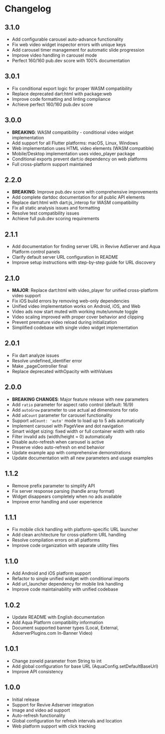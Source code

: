 # Changelog

## 3.1.0

* Add configurable carousel auto-advance functionality
* Fix web video widget inspector errors with unique keys
* Add carousel timer management for automatic slide progression
* Improve video handling in carousel mode
* Perfect 160/160 pub.dev score with 100% documentation

## 3.0.1

* Fix conditional export logic for proper WASM compatibility
* Replace deprecated dart:html with package:web
* Improve code formatting and linting compliance
* Achieve perfect 160/160 pub.dev score

## 3.0.0

* **BREAKING**: WASM compatibility - conditional video widget implementation
* Add support for all Flutter platforms: macOS, Linux, Windows
* Web implementation uses HTML video elements (WASM compatible)
* Mobile/Desktop implementation uses video_player package
* Conditional exports prevent dart:io dependency on web platforms
* Full cross-platform support maintained

## 2.2.0

* **BREAKING**: Improve pub.dev score with comprehensive improvements
* Add complete dartdoc documentation for all public API elements
* Replace dart:html with dart:js_interop for WASM compatibility
* Fix all static analysis issues and formatting
* Resolve test compatibility issues
* Achieve full pub.dev scoring requirements

## 2.1.1

* Add documentation for finding server URL in Revive AdServer and Aqua Platform control panels
* Clarify default server URL configuration in README
* Improve setup instructions with step-by-step guide for URL discovery

## 2.1.0

* **MAJOR**: Replace dart:html with video_player for unified cross-platform video support
* Fix iOS build errors by removing web-only dependencies
* Unified video implementation works on Android, iOS, and Web
* Video ads now start muted with working mute/unmute toggle
* Video scaling improved with proper cover behavior and clipping
* Prevent premature video reload during initialization
* Simplified codebase with single video widget implementation

## 2.0.1

* Fix dart analyze issues
* Resolve undefined_identifier error
* Make _pageController final
* Replace deprecated withOpacity with withValues

## 2.0.0

* **BREAKING CHANGES**: Major feature release with new parameters
* Add `ratio` parameter for aspect ratio control (default: 16/9)
* Add `autoGrow` parameter to use actual ad dimensions for ratio
* Add `adCount` parameter for carousel functionality
* Support `adCount: 'auto'` mode to load up to 5 ads automatically
* Implement carousel with PageView and dot navigation
* Smart widget sizing: fixed width or full container width with ratio
* Filter invalid ads (width/height = 0) automatically
* Disable auto-refresh when carousel is active
* Preserve video auto-refresh on end behavior
* Update example app with comprehensive demonstrations
* Update documentation with all new parameters and usage examples

## 1.1.2

* Remove prefix parameter to simplify API
* Fix server response parsing (handle array format)
* Widget disappears completely when no ads available
* Improve error handling and user experience

## 1.1.1

* Fix mobile click handling with platform-specific URL launcher
* Add clean architecture for cross-platform URL handling
* Resolve compilation errors on all platforms
* Improve code organization with separate utility files

## 1.1.0

* Add Android and iOS platform support
* Refactor to single unified widget with conditional imports
* Add url_launcher dependency for mobile link handling
* Improve code maintainability with unified codebase

## 1.0.2

* Update README with English documentation
* Add Aqua Platform compatibility information
* Document supported banner types (Local, External, AdserverPlugins.com In-Banner Video)

## 1.0.1

* Change zoneId parameter from String to int
* Add global configuration for base URL (AquaConfig.setDefaultBaseUrl)
* Improve API consistency

## 1.0.0

* Initial release
* Support for Revive Adserver integration
* Image and video ad support
* Auto-refresh functionality
* Global configuration for refresh intervals and location
* Web platform support with click tracking